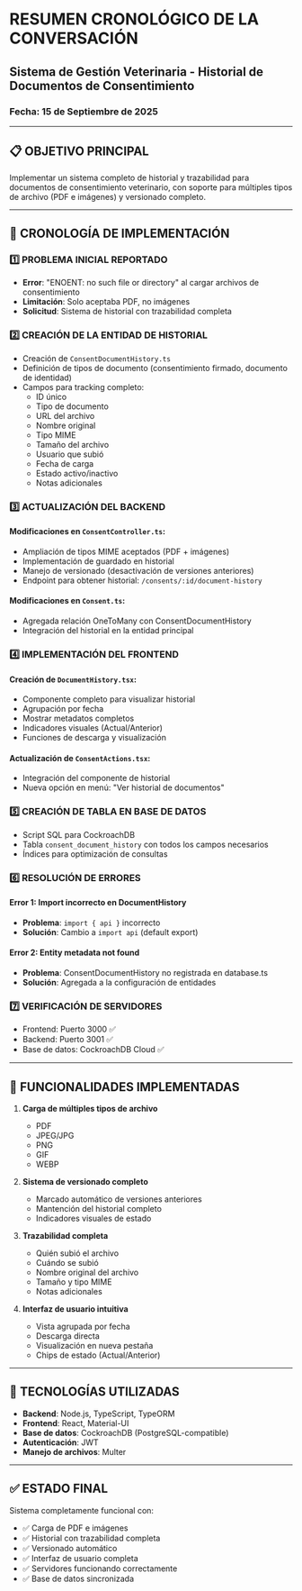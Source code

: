 # RESUMEN CRONOLÓGICO DE LA CONVERSACIÓN
## Sistema de Gestión Veterinaria - Historial de Documentos de Consentimiento
### Fecha: 15 de Septiembre de 2025

---

## 📋 OBJETIVO PRINCIPAL
Implementar un sistema completo de historial y trazabilidad para documentos de consentimiento veterinario, con soporte para múltiples tipos de archivo (PDF e imágenes) y versionado completo.

---

## 🔄 CRONOLOGÍA DE IMPLEMENTACIÓN

### 1️⃣ **PROBLEMA INICIAL REPORTADO**
- **Error**: "ENOENT: no such file or directory" al cargar archivos de consentimiento
- **Limitación**: Solo aceptaba PDF, no imágenes
- **Solicitud**: Sistema de historial con trazabilidad completa

### 2️⃣ **CREACIÓN DE LA ENTIDAD DE HISTORIAL**
- Creación de `ConsentDocumentHistory.ts`
- Definición de tipos de documento (consentimiento firmado, documento de identidad)
- Campos para tracking completo:
  - ID único
  - Tipo de documento
  - URL del archivo
  - Nombre original
  - Tipo MIME
  - Tamaño del archivo
  - Usuario que subió
  - Fecha de carga
  - Estado activo/inactivo
  - Notas adicionales

### 3️⃣ **ACTUALIZACIÓN DEL BACKEND**
#### Modificaciones en `ConsentController.ts`:
- Ampliación de tipos MIME aceptados (PDF + imágenes)
- Implementación de guardado en historial
- Manejo de versionado (desactivación de versiones anteriores)
- Endpoint para obtener historial: `/consents/:id/document-history`

#### Modificaciones en `Consent.ts`:
- Agregada relación OneToMany con ConsentDocumentHistory
- Integración del historial en la entidad principal

### 4️⃣ **IMPLEMENTACIÓN DEL FRONTEND**
#### Creación de `DocumentHistory.tsx`:
- Componente completo para visualizar historial
- Agrupación por fecha
- Mostrar metadatos completos
- Indicadores visuales (Actual/Anterior)
- Funciones de descarga y visualización

#### Actualización de `ConsentActions.tsx`:
- Integración del componente de historial
- Nueva opción en menú: "Ver historial de documentos"

### 5️⃣ **CREACIÓN DE TABLA EN BASE DE DATOS**
- Script SQL para CockroachDB
- Tabla `consent_document_history` con todos los campos necesarios
- Índices para optimización de consultas

### 6️⃣ **RESOLUCIÓN DE ERRORES**

#### Error 1: Import incorrecto en DocumentHistory
- **Problema**: `import { api }` incorrecto
- **Solución**: Cambio a `import api` (default export)

#### Error 2: Entity metadata not found
- **Problema**: ConsentDocumentHistory no registrada en database.ts
- **Solución**: Agregada a la configuración de entidades

### 7️⃣ **VERIFICACIÓN DE SERVIDORES**
- Frontend: Puerto 3000 ✅
- Backend: Puerto 3001 ✅
- Base de datos: CockroachDB Cloud ✅

---

## 🎯 FUNCIONALIDADES IMPLEMENTADAS

1. **Carga de múltiples tipos de archivo**
   - PDF
   - JPEG/JPG
   - PNG
   - GIF
   - WEBP

2. **Sistema de versionado completo**
   - Marcado automático de versiones anteriores
   - Mantención del historial completo
   - Indicadores visuales de estado

3. **Trazabilidad completa**
   - Quién subió el archivo
   - Cuándo se subió
   - Nombre original del archivo
   - Tamaño y tipo MIME
   - Notas adicionales

4. **Interfaz de usuario intuitiva**
   - Vista agrupada por fecha
   - Descarga directa
   - Visualización en nueva pestaña
   - Chips de estado (Actual/Anterior)

---

## 🔧 TECNOLOGÍAS UTILIZADAS
- **Backend**: Node.js, TypeScript, TypeORM
- **Frontend**: React, Material-UI
- **Base de datos**: CockroachDB (PostgreSQL-compatible)
- **Autenticación**: JWT
- **Manejo de archivos**: Multer

---

## ✅ ESTADO FINAL
Sistema completamente funcional con:
- ✅ Carga de PDF e imágenes
- ✅ Historial con trazabilidad completa
- ✅ Versionado automático
- ✅ Interfaz de usuario completa
- ✅ Servidores funcionando correctamente
- ✅ Base de datos sincronizada